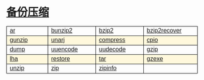 # [备份压缩](/linuxcommand/backup_compression/index)

<style type="text/css">
#customers{
	font-family:"Trebuchet MS", Arial, Helvetica, sans-serif;
	border: 1;
	width: 100%;
	border-collapse:collapse; 
}
#customers td, #customers th{
	width: 220;
	font-size:1em;
	border:1px solid #000000;
}

#customers tr.alt td{
	color:#000000;
	background-color:#FFF8DC;
}
</style>
<table  id="customers">
<tr>
	<td width="220"><a href="./#/linuxcommand/backup_compression/ar">ar</a></td>
	<td width="220"><a href="./#/linuxcommand/backup_compression/bunzip2">bunzip2</a></td>
	<td width="220"><a href="./#/linuxcommand/backup_compression/bzip2">bzip2</a></td>
	<td width="220"><a href="./#/linuxcommand/backip_compression/bzip2recover">bzip2recover</a></td>
</tr>
<tr class="alt">
	<td><a href="./#/linuxcommand/backup_compression/gunzip">gunzip</a></td>
	<td><a href="./#/linuxcommand/backup_compression/unarj">unarj</a></td>
	<td><a href="./#/linuxcommand/backup_compression/compress">compress</a></td>
	<td><a href="./#/linuxcommand/backup_compression/cpio">cpio</a></td>
</tr>
<tr>
	<td><a href="/#/linuxcommand/backup_compression/dump">dump</a></td>
	<td><a href="/#/linuxcommand/backup_compression/uuencode">uuencode</a></td>
	<td><a href="/#/linuxcommand/backup_compression/uudecode">uudecode</a></td>
	<td><a href="/#/linuxcommand/backup_compression/gzip">gzip</a></td>
</tr>
<tr class="alt">
	<td><a href="/#/linuxcommand/backup_compression/lha">lha</a></td>
	<td><a href="/#/linuxcommand/backup_compression/restore">restore</a></td>
	<td><a href="/#/linuxcommand/backup_compression/tar">tar</a></td>
	<td><a href="/#/linuxcommand/backup_compression/gzexe">gzexe</a></td>
</tr>
<tr>
	<td><a href="/#/linuxcommand/backup_compression/unzip">unzip</a></td>
	<td><a href="/#/linuxcommand/backup_compression/zip">zip</a></td>
	<td><a href="/#/linuxcommand/backup_compression/zipinfo">zipinfo</a></td>
	<td><a href="/#/linuxcommand/backup_compression/"></a></td>
</tr>
</table>
